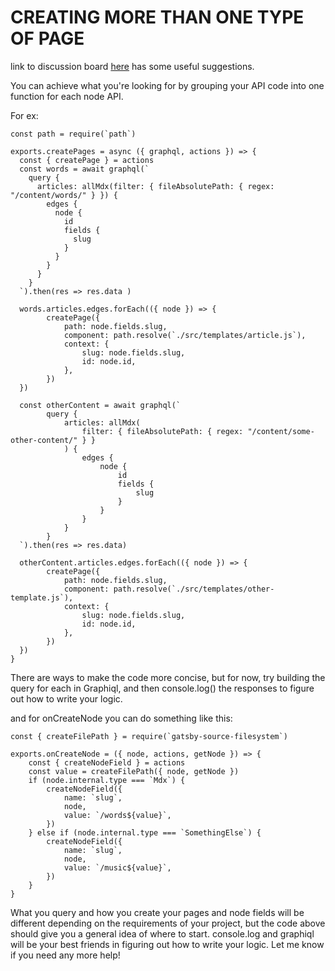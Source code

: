 # CREATING MORE THAN ONE TYPE OF PAGE

link to discussion board [here](https://github.com/gatsbyjs/gatsby/issues/20159) has some useful suggestions.

You can achieve what you're looking for by grouping your API code into one function for each node API.

For ex:
```
const path = require(`path`)

exports.createPages = async ({ graphql, actions }) => {
  const { createPage } = actions 
  const words = await graphql(`
    query {
      articles: allMdx(filter: { fileAbsolutePath: { regex: "/content/words/" } }) {
        edges {
          node {
            id
            fields {
              slug
            }
          }
        }
      }
    }
  `).then(res => res.data )

  words.articles.edges.forEach(({ node }) => {
		createPage({
			path: node.fields.slug,
			component: path.resolve(`./src/templates/article.js`),
			context: {
				slug: node.fields.slug,
				id: node.id,
			},
		})
  })

  const otherContent = await graphql(`
		query {
			articles: allMdx(
				filter: { fileAbsolutePath: { regex: "/content/some-other-content/" } }
			) {
				edges {
					node {
						id
						fields {
							slug
						}
					}
				}
			}
		}
  `).then(res => res.data)

  otherContent.articles.edges.forEach(({ node }) => {
		createPage({
			path: node.fields.slug,
			component: path.resolve(`./src/templates/other-template.js`),
			context: {
				slug: node.fields.slug,
				id: node.id,
			},
		})
  })
}
```
There are ways to make the code more concise, but for now, try building the query for each in Graphiql, and then console.log() the responses to figure out how to write your logic.

and for onCreateNode you can do something like this:
```
const { createFilePath } = require(`gatsby-source-filesystem`)

exports.onCreateNode = ({ node, actions, getNode }) => {
	const { createNodeField } = actions
	const value = createFilePath({ node, getNode })
	if (node.internal.type === `Mdx`) {
		createNodeField({
			name: `slug`,
			node,
			value: `/words${value}`,
		})
	} else if (node.internal.type === `SomethingElse`) {
		createNodeField({
			name: `slug`,
			node,
			value: `/music${value}`,
		})
	}
}
```
What you query and how you create your pages and node fields will be different depending on the requirements of your project, but the code above should give you a general idea of where to start. console.log and graphiql will be your best friends in figuring out how to write your logic. Let me know if you need any more help!

